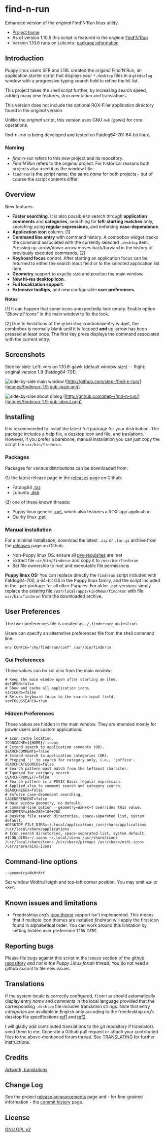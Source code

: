 # find-n-run

Enhanced version of the _original_ Find'N'Run linux utility.

 * [Project home](http://github.com/step-/find-n-run)
 * As of version 1.10.5 this script is featured in the _original_
[Find'N'Run](http://www.murga-linux.com/puppy/viewtopic.php?t=98330)
 * Version 1.10.6 runs on Lubuntu: [package information](LUBUNTU.md)

## Introduction

Puppy linux users SFR and L18L created the _original_ Find'N'Run, an
application starter script that displays your `*.desktop` files in a
`gtkdialog` window with a progressive typing search field to refine the
hit list.

This project takes the shell script further, by increasing search
speed, adding many new features, documentation and translations.

This version does not include the optional ROX-Filer application directory
found in the _original_ version.

Unlike the _original_ script, this version uses GNU `awk` (gawk) for
core operations.

find-n-run is being developed and tested on Fatdog64-701 64-bit linux.

### Naming

 - _find-n-run_ refers to this new project and its repository.
 - _Find'N'Run_ refers to the _original_ project. For historical reasons both projects also used it as the window title.
 - `findnrun` is the script name; the same _name_ for both projects - but of course the script contents differ.

## Overview

New features:

 * **Faster searching**.
   It is also possible to search through **application
   comments** and **categories**, searching for **left-starting matches** only,
   searching using **regular expressions**, and enforcing **case-dependence**.
 * **Application icon** column. [1]
 * **Command line entry** with command history.
   A combobox widget
   tracks the command associated with the currently selected `.desktop`
   item. Pressing up-arrow/down-arrow moves back/forward in the history
   of previously executed commands. [2]
 * **Keyboard focus** control.
   After starting an application focus can be returned to
   either the search input field or to the selected application list item.
 * **Geometry** support to exactly size and position the main window.
 * **New hi-res desktop icon**. 
 * **Full localization support**.
 * **Extensive tooltips**, and new configurable **user preferences**.

**Notes**

[1] It can happen that some icons unexpectedly look empty.
   Enable option _"Show all icons"_ in the main window to fix the look.

[2] Due to limitations of the `gtkdialog` comboboxentry widget, the
   combobox is normally blank until it is focused **and** up-arrow has
   been pressed at least once. The first key press displays the
   command associated with the current entry.

## Screenshots

Side by side: Left: version 1.10.6-gawk (default window size) -- Right: original version 1.9 (Fatdog64-701).

![side-by-side main window](images/findnrun-pub-main.png)
![http://github.com/step-/find-n-run/](images/findnrun-1.9-pub-main.png)

![side-by-side about dialog](images/findnrun-pub-about.png)
![http://github.com/step-/find-n-run/](images/findnrun-1.9-pub-about.png)

## Installing

It is recommended to install the latest full package for your distribution.
The package includes a help file, a desktop icon and file, and traslations.
However, if you prefer a barebone, manual installation you can just copy
the script file `usr/bin/findnrun`.

### Packages

Packages for various distributions can be downloaded from:

(1) the latest release page in the [releases](http://github.com/step-/find-n-run/releases/) page on Github:

 * Fatdog64 [.txz](http://github.com/step-/find-n-run/releases/)
 * Lubuntu [.deb](http://github.com/step-/find-n-run/releases/)

(2) one of these known threads:

 * Puppy linux generic [.pet](http://www.murga-linux.com/puppy/viewtopic.php?t=98330), which also features a ROX-app application
 * Quirky linux [.pet](http://www.murga-linux.com/puppy/viewtopic.php?t=99789)

### Manual installation

For a minimal installation, download the latest `.zip` or `.tar.gz` archive from
the [releases](http://github.com/step-/find-n-run/releases/) page on Github:

 * Non-Puppy linux OS: ensure all [pre-requisites](LUBUNTU.md) are met
 * Extract file `usr/bin/findnrun` and copy it to `/usr/bin/findnrun`
 * Set file ownership to root and executable file permissions

**Puppy linux OS:**
You can replace directly the `findnrun` script included with
Fatdog64-700, a 64-bit OS in the Puppy linux family, and the script
included in the `.pet` package for all other Puppies. For older `.pet` versions
simply replace the existing file `/usr/local/apps/FindNRun/findnrun` with
file `usr/bin/findnrun` from the downloaded archive.

## User Preferences

The user preferences file is created as `~/.findnrunrc` on first run.

Users can specify an alternative preferences file from the shell command line:

    env CONFIG="/my/findnrun/conf" /usr/bin/findnrun

### Gui Preferences

These values can be set also from the main window:

    # Keep the main window open after starting an item.
    defOPEN=false
    # Show and cache all application icons.
    varICONS=false
    # Return keyboard focus to the search input field.
    varFOCUSSEARCH=true

### Hidden Preferences

These values are hidden in the main window. They are intended mostly for power users and custom applications:

    # Icon cache location.
    ICONCACHE=${HOME}/.icons
    # Extend search to application comments (OR).
    SEARCHCOMMENTS=false
    # Extend search to application categories (OR).
    # Prepend ';' to search for category only, i.e., ';office'.
    SEARCHCATEGORIES=false
    # Search pattern must match from the leftmost character.
    # Ignored for category search.
    SEARCHFROMLEFT=false
    # Search pattern is a POSIX Basic regular expression.
    # Applied also to comment search and category search.
    SEARCHREGEX=false
    # Enforce case-dependent searching.
    CASEDEPENDENT=false
    # Main window geometry, no default.
    # Command-line option --geometry=WxH+X+Y overrides this value.
    #GEOMETRY=460x280+100+200
    # Desktop file search directories, space-separated list, system default.
    #DESKTOP_FILE_DIRS=~/.local/applications /usr/share/applications /usr/local/share/applications
    # Icon search directories, space-separated list, system default.
    #ICON_DIRS=~/.icons ~/.local/іcons /usr/share/icons /usr/local/share/icons /usr/share/pixmaps /usr/share/midi-icons /usr/share/mini-icons

## Command-line options

`--geometry=WxH+X+Y`

  Set window Width`x`Heigth and top-left corner position.
  You may omit `WxH` or `+X+Y`.

## Known issues and limitations

 * Freedesktop.org's
   [icon theme](http://standards.freedesktop.org/icon-theme-spec)
   support isn't implemented. This means that if multiple
   icon themes are installed _findnrun_ will apply the first icon found
   in alphabetical order.
   You can work around this limitation by setting hidden user preference
   `ICON_DIRS`.

## Reporting bugs

Please file bugs against this script in the issues section of the
[github repository](https://github.com/step-/find-n-run/issues)
_and not in the Puppy Linux forum thread_. You do not need a github accont
to file new issues.

## Translations

If the system locale is correctly configured, `findnrun` should automatically
display entry _name_ and _comments_ in the local language provided that the
corresponding `.desktop` file includes translation strings.
Note that entry _categories_ are available in English only accoding to the
freedesktop.org's desktop file specifications
[ref1](http://standards.freedesktop.org/desktop-entry-spec/latest/ar01s04.html)
and
[ref2](http://standards.freedesktop.org/desktop-entry-spec/latest/ar01s05.html).

I will gladly add contributed translations to the git repository if
translators send them to me. Generate a Github pull request or attach your
contributed files to the above-mentioned forum thread.
See [TRANSLATING](TRANSLATING.md) for further instructions.

## Credits

[Artwork, translations](CREDITS.md)

## Change Log

See the project [release announcements](https://github.com/step-/find-n-run/releases) page and - for fine-grained information - the [commit history](https://github.com/step-/find-n-run/commits/master) page.

## License

[GNU GPL v2](LICENSE.md)

